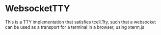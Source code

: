 # WebsocketTTY

This is a TTY implementation that satisfies tcell.Tty, such that a websocket can be used
as a transport for a terminal in a browser, using xterm.js